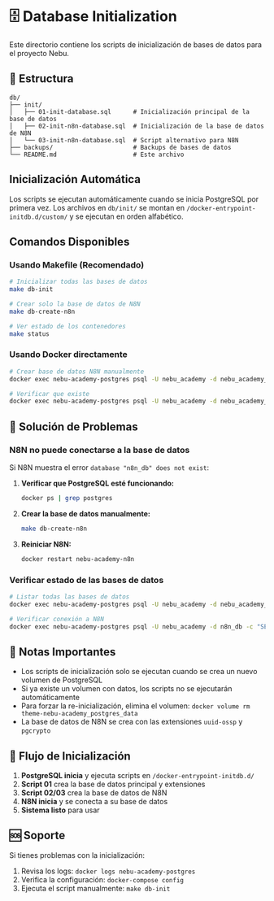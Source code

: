 # 🗄️ Database Initialization

Este directorio contiene los scripts de inicialización de bases de datos para el proyecto Nebu.

## 📁 Estructura

```
db/
├── init/
│   ├── 01-init-database.sql      # Inicialización principal de la base de datos
│   ├── 02-init-n8n-database.sql  # Inicialización de la base de datos de N8N
│   └── 03-init-n8n-database.sql  # Script alternativo para N8N
├── backups/                      # Backups de bases de datos
└── README.md                     # Este archivo
```

##  Inicialización Automática

Los scripts se ejecutan automáticamente cuando se inicia PostgreSQL por primera vez. Los archivos en `db/init/` se montan en `/docker-entrypoint-initdb.d/custom/` y se ejecutan en orden alfabético.

## Comandos Disponibles

### Usando Makefile (Recomendado)

```bash
# Inicializar todas las bases de datos
make db-init

# Crear solo la base de datos de N8N
make db-create-n8n

# Ver estado de los contenedores
make status
```

### Usando Docker directamente

```bash
# Crear base de datos N8N manualmente
docker exec nebu-academy-postgres psql -U nebu_academy -d nebu_academy_dev -c "CREATE DATABASE n8n_db;"

# Verificar que existe
docker exec nebu-academy-postgres psql -U nebu_academy -d nebu_academy_dev -c "\l" | grep n8n
```

## 🐛 Solución de Problemas

### N8N no puede conectarse a la base de datos

Si N8N muestra el error `database "n8n_db" does not exist`:

1. **Verificar que PostgreSQL esté funcionando:**
   ```bash
   docker ps | grep postgres
   ```

2. **Crear la base de datos manualmente:**
   ```bash
   make db-create-n8n
   ```

3. **Reiniciar N8N:**
   ```bash
   docker restart nebu-academy-n8n
   ```

### Verificar estado de las bases de datos

```bash
# Listar todas las bases de datos
docker exec nebu-academy-postgres psql -U nebu_academy -d nebu_academy_dev -c "\l"

# Verificar conexión a N8N
docker exec nebu-academy-postgres psql -U nebu_academy -d n8n_db -c "SELECT 1;"
```

## 📝 Notas Importantes

- Los scripts de inicialización solo se ejecutan cuando se crea un nuevo volumen de PostgreSQL
- Si ya existe un volumen con datos, los scripts no se ejecutarán automáticamente
- Para forzar la re-inicialización, elimina el volumen: `docker volume rm theme-nebu-academy_postgres_data`
- La base de datos de N8N se crea con las extensiones `uuid-ossp` y `pgcrypto`

## 🔄 Flujo de Inicialización

1. **PostgreSQL inicia** y ejecuta scripts en `/docker-entrypoint-initdb.d/`
2. **Script 01** crea la base de datos principal y extensiones
3. **Script 02/03** crea la base de datos de N8N
4. **N8N inicia** y se conecta a su base de datos
5. **Sistema listo** para usar

## 🆘 Soporte

Si tienes problemas con la inicialización:

1. Revisa los logs: `docker logs nebu-academy-postgres`
2. Verifica la configuración: `docker-compose config`
3. Ejecuta el script manualmente: `make db-init`
